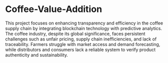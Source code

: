 # Coffee-Value-Addition
This project focuses on enhancing transparency and efficiency in the coffee supply chain by 
integrating blockchain technology with predictive analytics. The coffee industry, despite its 
global significance, faces persistent challenges such as unfair pricing, supply chain 
inefficiencies, and lack of traceability. Farmers struggle with market access and demand 
forecasting, while distributors and consumers lack a reliable system to verify product 
authenticity and sustainability. 